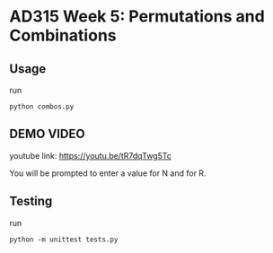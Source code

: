 # AD315 Week 5: Permutations and Combinations

## Usage

run

```
python combos.py
```

## DEMO VIDEO

youtube link: https://youtu.be/tR7dqTwg5Tc

You will be prompted to enter a value for N and for R.

## Testing

run

```
python -m unittest tests.py
```
